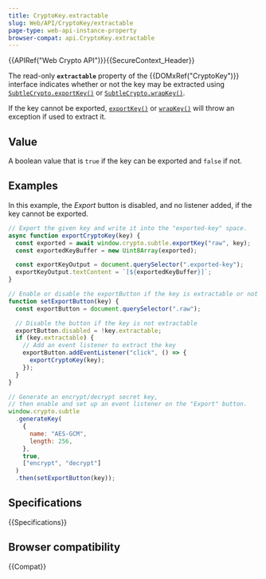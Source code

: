 ```yaml
---
title: CryptoKey.extractable
slug: Web/API/CryptoKey/extractable
page-type: web-api-instance-property
browser-compat: api.CryptoKey.extractable
---
```


{{APIRef("Web Crypto API")}}{{SecureContext_Header}}

The read-only **`extractable`** property of the {{DOMxRef("CryptoKey")}} interface indicates whether or not the key may be extracted using [`SubtleCrypto.exportKey()`](/en-US/docs/Web/API/SubtleCrypto/exportKey) or [`SubtleCrypto.wrapKey()`](/en-US/docs/Web/API/SubtleCrypto/wrapKey).

If the key cannot be exported, [`exportKey()`](/en-US/docs/Web/API/SubtleCrypto/exportKey) or [`wrapKey()`](/en-US/docs/Web/API/SubtleCrypto/wrapKey) will throw an exception if used to extract it.

## Value

A boolean value that is `true` if the key can be exported and `false` if not.

## Examples

In this example, the _Export_ button is disabled, and no listener added, if the key cannot be exported.

```js
// Export the given key and write it into the "exported-key" space.
async function exportCryptoKey(key) {
  const exported = await window.crypto.subtle.exportKey("raw", key);
  const exportedKeyBuffer = new Uint8Array(exported);

  const exportKeyOutput = document.querySelector(".exported-key");
  exportKeyOutput.textContent = `[${exportedKeyBuffer}]`;
}

// Enable or disable the exportButton if the key is extractable or not
function setExportButton(key) {
  const exportButton = document.querySelector(".raw");

  // Disable the button if the key is not extractable
  exportButton.disabled = !key.extractable;
  if (key.extractable) {
    // Add an event listener to extract the key
    exportButton.addEventListener("click", () => {
      exportCryptoKey(key);
    });
  }
}

// Generate an encrypt/decrypt secret key,
// then enable and set up an event listener on the "Export" button.
window.crypto.subtle
  .generateKey(
    {
      name: "AES-GCM",
      length: 256,
    },
    true,
    ["encrypt", "decrypt"]
  )
  .then(setExportButton(key));
```

## Specifications

{{Specifications}}

## Browser compatibility

{{Compat}}
